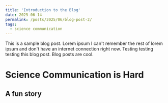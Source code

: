 ```yaml
---
title: 'Introduction to the Blog'
date: 2025-06-14
permalink: /posts/2025/06/blog-post-2/
tags:
  - science communication
---
```


This is a sample blog post. Lorem ipsum I can't remember the rest of lorem ipsum and don't have an internet connection right now. Testing testing testing this blog post. Blog posts are cool.

Science Communication is Hard
======

A fun story
------
